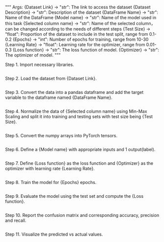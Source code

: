 """
Args:
{Dataset Link} -> "str": The link to access the dataset
{Dataset Description} -> "str": Description of the dataset
{DataFrame Name} -> "str": Name of the DataFrame
{Model name} -> "str": Name of the model used in this task
{Selected column name} -> "str": Name of the selected column，can be changed according to the needs of different steps
{Test Size} -> "float": Proportion of the dataset to include in the test split, range from 0.1-0.2
{Epochs} -> "int": Number of epochs for training, range from 10-30
{Learning Rate} -> "float": Learning rate for the optimizer, range from 0.01-0.3
{Loss function} -> "str": The loss function of model.
{Optimizer} -> "str": The optimizer of model.
"""

Step 1. Import necessary libraries.
```python

```

Step 2. Load the dataset from {Dataset Link}.
```python

```

Step 3. Convert the data into a pandas dataframe and add the target variable to the dataframe named {DataFrame Name}.
```python

```

Step 4. Normalize the data of {Selected column name} using Min-Max Scaling and split it into training and testing sets with test size being {Test Size}.
```python

```

Step 5. Convert the numpy arrays into PyTorch tensors.
```python

```

Step 6. Define a {Model name} with appropriate inputs and 1 output(label).
```python

```

Step 7. Define {Loss function} as the loss function and {Optimizer} as the optimizer with learning rate {Learning Rate}.
```python

```

Step 8. Train the model for {Epochs} epochs.
```python

```

Step 9. Evaluate the model using the test set and compute the {Loss function}.
```python

```

Step 10. Report the confusion matrix and corresponding accuracy, precision and recall.
```python

```

Step 11. Visualize the predicted vs actual values.
```python

```